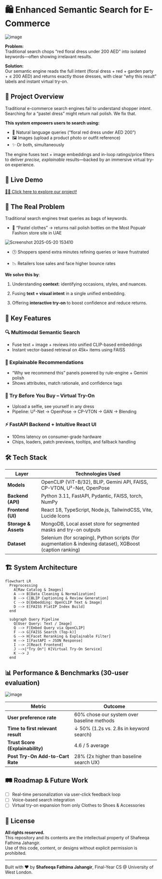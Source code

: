 <!-- README.md – Enhanced Semantic Search for E-Commerce -->
🛍️ Enhanced Semantic Search for E-Commerce
===========================================

![image](https://github.com/user-attachments/assets/74afc582-6772-4639-b11c-e07fab5af660)

**Problem:**  
Traditional search chops “red floral dress under 200 AED” into isolated keywords—often showing irrelavant results.

**Solution:**  
Our semantic engine reads the full intent (floral dress + red + garden party + ≤ 200 AED) and returns exactly those dresses, with clear “why this result” labels and instant virtual try-on.

🚀 Project Overview
-------------------

Traditional e-commerce search engines fail to understand shopper *intent*. Searching for a “pastel dress” might return nail polish. We fix that.

**This system empowers users to search using:**
- 📝 Natural language queries (“floral red dress under AED 200”)
- 🖼️ Images (upload a product photo or outfit reference)
- ✨ Or both, simultaneously

The engine fuses text + image embeddings and in-loop ratings/price filters to deliver *precise, explainable* results—backed by an immersive virtual try-on experience.

## 🎥 Live Demo 

[👀✨ Click here to explore our project! ](https://www.canva.com/design/DAGodjKFnY0/z5C1IPc4cQ99Euixpy3PdQ/watch?utm_content=DAGodjKFnY0&utm_campaign=designshare&utm_medium=link2&utm_source=uniquelinks&utlId=h29ac98f660)

🎯 The Real Problem
-------------------

Traditional search engines treat queries as bags of keywords.

*   🔴 “Pastel clothes” → returns nail polish bottles on the Most Popualr Fashion store site in UAE

![Screenshot 2025-05-20 153410](https://github.com/user-attachments/assets/afe9e65c-9e1a-4471-8f67-f6f4062e64ec)
    
*   🕒 Shoppers spend extra minutes refining queries or leave frustrated
    
*   📉 Retailers lose sales and face higher bounce rates
    

**We solve this by**:

1.  Understanding **context**: identifying occasions, styles, and nuances.
    
2.  Fusing **text + visual intent** in a single unified embedding.
    
3.  Offering **interactive try-on** to boost confidence and reduce returns.

    
## 🔑 Key Features

### 🔍 Multimodal Semantic Search  
- Fuse text + image + reviews into unified CLIP-based embeddings  
- Instant vector-based retrieval on 45k+ items using FAISS

### 🧠 Explainable Recommendations  
- “Why we recommend this” panels powered by rule-engine + Gemini polish  
- Shows attributes, match rationale, and confidence tags

### 👗 Try Before You Buy – Virtual Try-On  
- Upload a selfie, see yourself in any dress  
- Pipeline: U²-Net → OpenPose → CP-VTON → GAN → Blending

### ⚡ FastAPI Backend + Intuitive React UI  
- 100ms latency on consumer-grade hardware  
- Chips, loaders, patch previews, tooltips, and fallback handling

## 🛠️ Tech Stack

| Layer                 | Technologies Used                                                                            |
|----------------------|----------------------------------------------------------------------------------------------|
| **Models**     | OpenCLIP (ViT-B/32), BLIP, Gemini API, FAISS, CP-VTON, U²-Net, OpenPose                      |
| **Backend (API)**     | Python 3.11, FastAPI, Pydantic, FAISS, torch, NumPy                                          |
| **Frontend (UI)**     | React 18, TypeScript, Node.js, TailwindCSS, Vite, Lucide Icons                         |
| **Storage & Assets**  | MongoDB, Local asset store for segmented masks and try-on outputs                            |
| **Dataset**     | Selenium (for scraping), Python scripts (for augmentation & indexing dataset), XGBoost (caption ranking) |


🏗️ System Architecture
-----------------------

    flowchart LR
      Preprocessing
        A[Raw Catalog & Images]
        A --> B[Data Cleaning & Normalization]
        B --> C[BLIP Captioning & Review Generation]
        C --> D[Embedding: OpenCLIP Text & Image]
        D --> E[FAISS FlatIP Index Build]
      end
    
      subgraph Query Pipeline
        Q[User Query: Text / Image]
        Q --> F[Embed Query via OpenCLIP]
        F --> G[FAISS Search (Top-k)]
        G --> H[Facet Reranking & Explainable Filter]
        H --> I[FastAPI → JSON Response]
        I --> J[React Frontend]
        J -->|"Try On"| K[Virtual Try-On Service]
        K --> J
      end


## 📊 Performance & Benchmarks (30-user evaluation)

![image](https://github.com/user-attachments/assets/8b3200e5-7600-4aff-811c-b499e28f251b)

| Metric                              | Outcome                                      |
|-------------------------------------|----------------------------------------------|
| **User preference rate**            | 60% chose our system over baseline methods   |
| **Time to first relevant result**   | ↓ 50% (1.2s vs. 2.8s in keyword search)      |
| **Trust Score (Explainability)**    | 4.6 / 5 average                              |
| **Post Try-On Add-to-Cart Rate**    | 28% (2x higher than baseline search UX)      |


## 🛤️ Roadmap & Future Work

- [ ] Real-time personalization via user-click feedback loop  
- [ ] Voice-based search integration  
- [ ] Virtual try-on expansion from only Clothes to Shoes & Accessories 

## 📜 License

**All rights reserved.**  
This repository and its contents are the intellectual property of Shafeeqa Fathima Jahangir.  
Use of this code, content, or designs without explicit permission is prohibited.

* * *

Built with ❤️ by **Shafeeqa Fathima Jahangir**, Final-Year CS @ University of West London.


